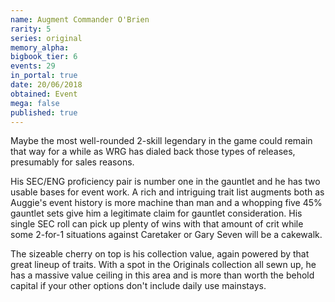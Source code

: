 ```yaml
---
name: Augment Commander O'Brien
rarity: 5
series: original
memory_alpha:
bigbook_tier: 6
events: 29
in_portal: true
date: 20/06/2018
obtained: Event
mega: false
published: true
---
```


Maybe the most well-rounded 2-skill legendary in the game could remain that way for a while as WRG has dialed back those types of releases, presumably for sales reasons. 

His SEC/ENG proficiency pair is number one in the gauntlet and he has two usable bases for event work. A rich and intriguing trait list augments both as Auggie's event history is more machine than man and a whopping five 45% gauntlet sets give him a legitimate claim for gauntlet consideration. His single SEC roll can pick up plenty of wins with that amount of crit while some 2-for-1 situations against Caretaker or Gary Seven will be a cakewalk. 

The sizeable cherry on top is his collection value, again powered by that great lineup of traits. With a spot in the Originals collection all sewn up, he has a massive value ceiling in this area and is more than worth the behold capital if your other options don't include daily use mainstays.
